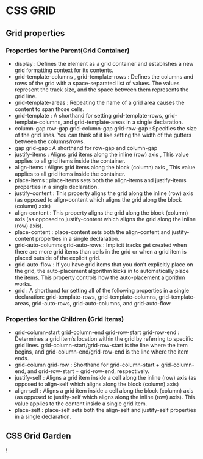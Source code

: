 # CSS GRID
## Grid properties
### Properties for the Parent(Grid Container)
* display : Defines the element as a grid container and establishes a new grid formatting context for its contents.
* grid-template-columns ,
grid-template-rows : Defines the columns and rows of the grid with a space-separated list of values. The values represent the track size, and the space between them represents the grid line.
* grid-template-areas : Repeating the name of a grid area causes the content to span those cells.
* grid-template : A shorthand for setting grid-template-rows, grid-template-columns, and grid-template-areas in a single declaration.
* column-gap
row-gap
grid-column-gap
grid-row-gap :
Specifies the size of the grid lines. You can think of it like setting the width of the gutters between the columns/rows.
* gap
grid-gap :
A shorthand for row-gap and column-gap
* justify-items :
Aligns grid items along the inline (row) axis , This value applies to all grid items inside the container.
* align-items :
Aligns grid items along the block (column) axis , This value applies to all grid items inside the container.
* place-items :
place-items sets both the align-items and justify-items properties in a single declaration.
* justify-content : This property aligns the grid along the inline (row) axis (as opposed to align-content which aligns the grid along the block (column) axis)
* align-content : This property aligns the grid along the block (column) axis (as opposed to justify-content which aligns the grid along the inline (row) axis).
* place-content : place-content sets both the align-content and justify-content properties in a single declaration.
* grid-auto-columns
grid-auto-rows :  Implicit tracks get created when there are more grid items than cells in the grid or when a grid item is placed outside of the explicit grid.
* grid-auto-flow :
If you have grid items that you don’t explicitly place on the grid, the auto-placement algorithm kicks in to automatically place the items. This property controls how the auto-placement algorithm works.
* grid :
A shorthand for setting all of the following properties in a single declaration: grid-template-rows, grid-template-columns, grid-template-areas, grid-auto-rows, grid-auto-columns, and grid-auto-flow
### Properties for the Children (Grid Items)
* grid-column-start
grid-column-end
grid-row-start
grid-row-end : Determines a grid item’s location within the grid by referring to specific grid lines. grid-column-start/grid-row-start is the line where the item begins, and grid-column-end/grid-row-end is the line where the item ends.
* grid-column
grid-row :
Shorthand for grid-column-start + grid-column-end, and grid-row-start + grid-row-end, respectively.
* justify-self :
Aligns a grid item inside a cell along the inline (row) axis (as opposed to align-self which aligns along the block (column) axis)
* align-self :
Aligns a grid item inside a cell along the block (column) axis (as opposed to justify-self which aligns along the inline (row) axis). This value applies to the content inside a single grid item.
* place-self :
place-self sets both the align-self and justify-self properties in a single declaration.

## CSS Grid Garden
!